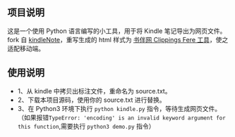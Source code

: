 ## 项目说明

这是一个使用 Python 语言编写的小工具，用于将 Kindle 笔记导出为网页文件。fork 自 [kindleNote](https://github.com/cyang812/kindleNote)，重写生成的 html 样式为 [书伴网 Clippings Fere 工具](https://bookfere.com/tools#ClippingsFere)，使之适配移动端。

## 使用说明
- 1、从 kindle 中拷贝出标注文件，重命名为 source.txt。
- 2、下载本项目源码，使用你的 source.txt 进行替换。
- 3、在 Python3 环境下执行 `python kindle.py` 指令，等待生成网页文件。
（如果报错`TypeError: 'encoding' is an invalid keyword argument for this function`,需要执行 `python3 demo.py` 指令）
